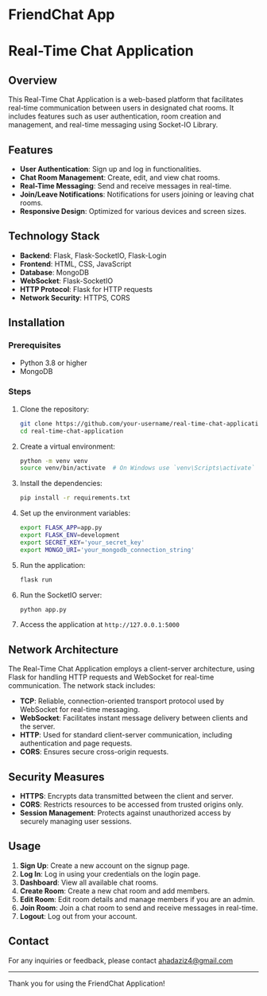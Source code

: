 # FriendChat App

# Real-Time Chat Application

## Overview

This Real-Time Chat Application is a web-based platform that facilitates real-time communication between users in designated chat rooms. It includes features such as user authentication, room creation and management, and real-time messaging using Socket-IO Library.

## Features

- **User Authentication**: Sign up and log in functionalities.
- **Chat Room Management**: Create, edit, and view chat rooms.
- **Real-Time Messaging**: Send and receive messages in real-time.
- **Join/Leave Notifications**: Notifications for users joining or leaving chat rooms.
- **Responsive Design**: Optimized for various devices and screen sizes.

## Technology Stack

- **Backend**: Flask, Flask-SocketIO, Flask-Login
- **Frontend**: HTML, CSS, JavaScript
- **Database**: MongoDB
- **WebSocket**: Flask-SocketIO
- **HTTP Protocol**: Flask for HTTP requests
- **Network Security**: HTTPS, CORS

## Installation

### Prerequisites

- Python 3.8 or higher
- MongoDB

### Steps

1. Clone the repository:
    ```bash
    git clone https://github.com/your-username/real-time-chat-application.git
    cd real-time-chat-application
    ```

2. Create a virtual environment:
    ```bash
    python -m venv venv
    source venv/bin/activate  # On Windows use `venv\Scripts\activate`
    ```

3. Install the dependencies:
    ```bash
    pip install -r requirements.txt
    ```

4. Set up the environment variables:
    ```bash
    export FLASK_APP=app.py
    export FLASK_ENV=development
    export SECRET_KEY='your_secret_key'
    export MONGO_URI='your_mongodb_connection_string'
    ```

5. Run the application:
    ```bash
    flask run
    ```

6. Run the SocketIO server:
    ```bash
    python app.py
    ```

7. Access the application at `http://127.0.0.1:5000`

## Network Architecture

The Real-Time Chat Application employs a client-server architecture, using Flask for handling HTTP requests and WebSocket for real-time communication. The network stack includes:

- **TCP**: Reliable, connection-oriented transport protocol used by WebSocket for real-time messaging.
- **WebSocket**: Facilitates instant message delivery between clients and the server.
- **HTTP**: Used for standard client-server communication, including authentication and page requests.
- **CORS**: Ensures secure cross-origin requests.

## Security Measures

- **HTTPS**: Encrypts data transmitted between the client and server.
- **CORS**: Restricts resources to be accessed from trusted origins only.
- **Session Management**: Protects against unauthorized access by securely managing user sessions.

## Usage

1. **Sign Up**: Create a new account on the signup page.
2. **Log In**: Log in using your credentials on the login page.
3. **Dashboard**: View all available chat rooms.
4. **Create Room**: Create a new chat room and add members.
5. **Edit Room**: Edit room details and manage members if you are an admin.
6. **Join Room**: Join a chat room to send and receive messages in real-time.
7. **Logout**: Log out from your account.

## Contact

For any inquiries or feedback, please contact ahadaziz4@gmail.com

---

Thank you for using the FriendChat Application!
